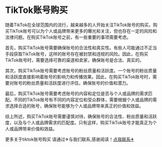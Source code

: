 # TikTok账号购买

随着TikTok在全球范围内的流行，越来越多的人开始关注TikTok账号的购买。购买TikTok账号可以为个人或品牌带来更多的曝光和关注，但也存在一定的风险和法律问题。在购买TikTok账号之前，有一些重要的事项需要考虑。

首先，购买TikTok账号需要确保账号的合法性和真实性。有些人可能通过不正当手段获取TikTok账号，这样的账号存在被封禁和违规的风险。因此，在购买TikTok账号时，需要选择可靠的渠道和卖家，确保账号是合法、真实的。

其次，购买TikTok账号需要考虑账号的粉丝质量和活跃度。一个账号的粉丝质量和活跃度直接影响着账号的影响力和传播效果。因此，在购买TikTok账号时，需要对账号的粉丝质量和活跃度进行评估，确保账号的价值和潜力。

最后，购买TikTok账号需要考虑账号的内容和定位是否与个人或品牌的需求匹配。不同的TikTok账号有不同的内容定位和受众群体，需要根据个人或品牌的需求选择合适的账号，确保账号能够为个人或品牌带来真正的价值和效益。

综上所述，购买TikTok账号需要谨慎对待，确保账号的合法性、粉丝质量和活跃度，以及与个人或品牌需求的匹配度。只有这样，购买TikTok账号才能真正为个人或品牌带来价值和效益。

更多关于tiktok账号购买 请通过✈与我们联系,感谢阅读！[点我联系✈](https://img.G208.com)